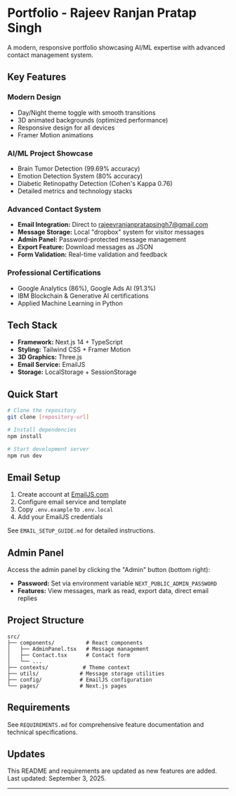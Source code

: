 # Portfolio - Rajeev Ranjan Pratap Singh

A modern, responsive portfolio showcasing AI/ML expertise with advanced contact management system.

## Key Features

###  **Modern Design**
- Day/Night theme toggle with smooth transitions
- 3D animated backgrounds (optimized performance)
- Responsive design for all devices
- Framer Motion animations

###  **AI/ML Project Showcase**
- Brain Tumor Detection (99.69% accuracy)
- Emotion Detection System (80% accuracy)
- Diabetic Retinopathy Detection (Cohen's Kappa 0.76)
- Detailed metrics and technology stacks

###  **Advanced Contact System**
- **Email Integration:** Direct to rajeevranjanpratapsingh7@gmail.com
- **Message Storage:** Local "dropbox" system for visitor messages
- **Admin Panel:** Password-protected message management
- **Export Feature:** Download messages as JSON
- **Form Validation:** Real-time validation and feedback

###  **Professional Certifications**
- Google Analytics (86%), Google Ads AI (91.3%)
- IBM Blockchain & Generative AI certifications
- Applied Machine Learning in Python

##  Tech Stack

- **Framework:** Next.js 14 + TypeScript
- **Styling:** Tailwind CSS + Framer Motion
- **3D Graphics:** Three.js
- **Email Service:** EmailJS
- **Storage:** LocalStorage + SessionStorage

##  Quick Start

```bash
# Clone the repository
git clone [repository-url]

# Install dependencies
npm install

# Start development server
npm run dev
```

##  Email Setup

1. Create account at [EmailJS.com](https://emailjs.com)
2. Configure email service and template
3. Copy `.env.example` to `.env.local`
4. Add your EmailJS credentials

See `EMAIL_SETUP_GUIDE.md` for detailed instructions.

##  Admin Panel

Access the admin panel by clicking the "Admin" button (bottom right):
- **Password:** Set via environment variable `NEXT_PUBLIC_ADMIN_PASSWORD`
- **Features:** View messages, mark as read, export data, direct email replies

##  Project Structure

```
src/
├── components/          # React components
│   ├── AdminPanel.tsx   # Message management
│   ├── Contact.tsx      # Contact form
│   └── ...
├── contexts/           # Theme context
├── utils/             # Message storage utilities
├── config/            # EmailJS configuration
└── pages/             # Next.js pages
```

##  Requirements

See `REQUIREMENTS.md` for comprehensive feature documentation and technical specifications.

##  Updates

This README and requirements are updated as new features are added. Last updated: September 3, 2025.

---